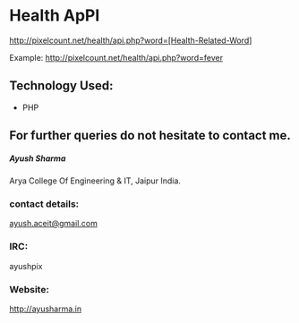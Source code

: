 # Health ApPI

http://pixelcount.net/health/api.php?word=[Health-Related-Word] 

Example: http://pixelcount.net/health/api.php?word=fever

## Technology Used:
* PHP


## For further queries do not hesitate to contact me.

##### Ayush Sharma
Arya College Of Engineering & IT, Jaipur  India.

### contact details:
ayush.aceit@gmail.com

### IRC:
ayushpix

### Website:
http://ayusharma.in
